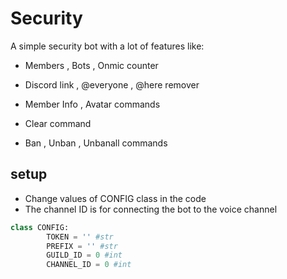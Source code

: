# Security
A simple security bot with a lot of features
like:
- Members , Bots , Onmic counter
- Discord link , @everyone , @here remover

- Member Info , Avatar commands
- Clear command
- Ban , Unban , Unbanall commands

## setup
- Change values of CONFIG class in the code
- The channel ID is for connecting the bot to the voice channel
```python
class CONFIG:
        TOKEN = '' #str
        PREFIX = '' #str
        GUILD_ID = 0 #int
        CHANNEL_ID = 0 #int
```
